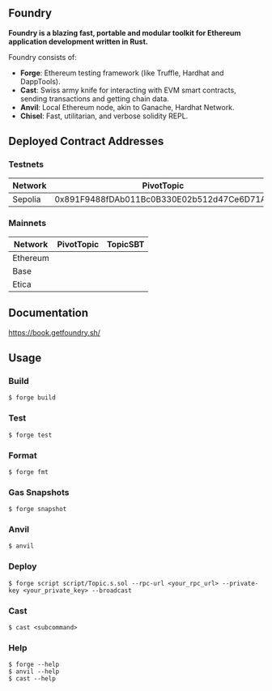 ## Foundry

**Foundry is a blazing fast, portable and modular toolkit for Ethereum application development written in Rust.**

Foundry consists of:

-   **Forge**: Ethereum testing framework (like Truffle, Hardhat and DappTools).
-   **Cast**: Swiss army knife for interacting with EVM smart contracts, sending transactions and getting chain data.
-   **Anvil**: Local Ethereum node, akin to Ganache, Hardhat Network.
-   **Chisel**: Fast, utilitarian, and verbose solidity REPL.

## Deployed Contract Addresses

### Testnets

| Network | PivotTopic                                 | TopicSBT                                   | TopicERC20                                 |
| ------- | ------------------------------------------ | ------------------------------------------ | ------------------------------------------ |
| Sepolia | 0x891F9488fDAb011Bc0B330E02b512d47Ce6D71A7 | 0x192999d3e19652fb721e27c7DD0977B46Cb8a654 | 0x83F3c5020Ef0f44C8Ef4993124740D3fe8D1470C |

### Mainnets

| Network  | PivotTopic | TopicSBT |
| -------- | ---------- | -------- |
| Ethereum |            |          |
| Base     |            |          |
| Etica    |            |          |

## Documentation

https://book.getfoundry.sh/

## Usage

### Build

```shell
$ forge build
```

### Test

```shell
$ forge test
```

### Format

```shell
$ forge fmt
```

### Gas Snapshots

```shell
$ forge snapshot
```

### Anvil

```shell
$ anvil
```

### Deploy

```shell
$ forge script script/Topic.s.sol --rpc-url <your_rpc_url> --private-key <your_private_key> --broadcast
```

### Cast

```shell
$ cast <subcommand>
```

### Help

```shell
$ forge --help
$ anvil --help
$ cast --help
```
